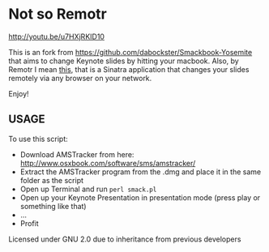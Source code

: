 Not so Remotr
==================

http://youtu.be/u7HXjRKID10

This is an fork from https://github.com/dabockster/Smackbook-Yosemite that aims to change Keynote slides by hitting your macbook.
Also, by Remotr I mean [this](gregoriokusowski.github.io/remotr), that is a Sinatra application that changes your slides remotely via any browser on your network.

Enjoy!


USAGE
---------------

To use this script:

* Download AMSTracker from here: http://www.osxbook.com/software/sms/amstracker/
* Extract the AMSTracker program from the .dmg and place it in the same folder as the script
* Open up Terminal and run
        ```
        perl smack.pl
        ```
* Open up your Keynote Presentation in presentation mode (press play or something like that)
* ...
* Profit

Licensed under GNU 2.0 due to inheritance from previous developers
